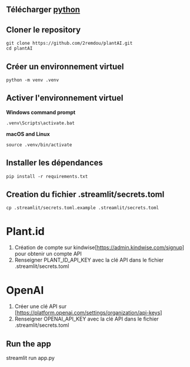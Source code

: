 
## Télécharger [python](https://www.python.org/downloads/)

## Cloner le repository
```
git clone https://github.com/2remdou/plantAI.git
cd plantAI
```

## Créer un environnement virtuel
```
python -m venv .venv
```

## Activer l'environnement virtuel

**Windows command prompt**
```
.venv\Scripts\activate.bat
```

**macOS and Linux**
```
source .venv/bin/activate
```


## Installer les dépendances
```
pip install -r requirements.txt
```

## Creation du fichier .streamlit/secrets.toml
```
cp .streamlit/secrets.toml.example .streamlit/secrets.toml
```

# Plant.id
1. Création de compte sur kindwise[https://admin.kindwise.com/signup] pour obtenir un compte API
2. Renseigner PLANT_ID_API_KEY avec la clé API dans le fichier .streamlit/secrets.toml

# OpenAI
1. Créer une clé API sur [https://platform.openai.com/settings/organization/api-keys] 
2. Renseigner OPENAI_API_KEY avec la clé API dans le fichier .streamlit/secrets.toml 

## Run the app
streamlit run app.py
